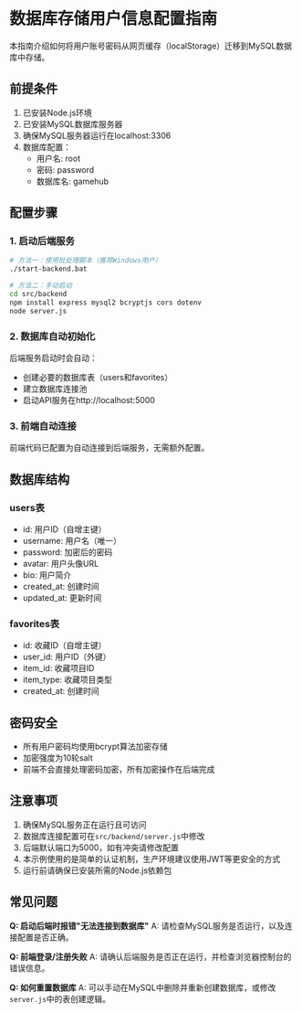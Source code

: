 # 数据库存储用户信息配置指南

本指南介绍如何将用户账号密码从网页缓存（localStorage）迁移到MySQL数据库中存储。

## 前提条件

1. 已安装Node.js环境
2. 已安装MySQL数据库服务器
3. 确保MySQL服务器运行在localhost:3306
4. 数据库配置：
   - 用户名: root
   - 密码: password
   - 数据库名: gamehub

## 配置步骤

### 1. 启动后端服务

```bash
# 方法一：使用批处理脚本（推荐Windows用户）
./start-backend.bat

# 方法二：手动启动
cd src/backend
npm install express mysql2 bcryptjs cors dotenv
node server.js
```

### 2. 数据库自动初始化

后端服务启动时会自动：
- 创建必要的数据库表（users和favorites）
- 建立数据库连接池
- 启动API服务在http://localhost:5000

### 3. 前端自动连接

前端代码已配置为自动连接到后端服务，无需额外配置。

## 数据库结构

### users表
- id: 用户ID（自增主键）
- username: 用户名（唯一）
- password: 加密后的密码
- avatar: 用户头像URL
- bio: 用户简介
- created_at: 创建时间
- updated_at: 更新时间

### favorites表
- id: 收藏ID（自增主键）
- user_id: 用户ID（外键）
- item_id: 收藏项目ID
- item_type: 收藏项目类型
- created_at: 创建时间

## 密码安全

- 所有用户密码均使用bcrypt算法加密存储
- 加密强度为10轮salt
- 前端不会直接处理密码加密，所有加密操作在后端完成

## 注意事项

1. 确保MySQL服务正在运行且可访问
2. 数据库连接配置可在`src/backend/server.js`中修改
3. 后端默认端口为5000，如有冲突请修改配置
4. 本示例使用的是简单的认证机制，生产环境建议使用JWT等更安全的方式
5. 运行前请确保已安装所需的Node.js依赖包

## 常见问题

**Q: 启动后端时报错"无法连接到数据库"**
A: 请检查MySQL服务是否运行，以及连接配置是否正确。

**Q: 前端登录/注册失败**
A: 请确认后端服务是否正在运行，并检查浏览器控制台的错误信息。

**Q: 如何重置数据库**
A: 可以手动在MySQL中删除并重新创建数据库，或修改`server.js`中的表创建逻辑。